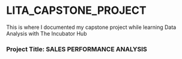 # LITA_CAPSTONE_PROJECT
This is where I documented  my capstone project while learning Data Analysis with The Incubator Hub

### Project Title: SALES PERFORMANCE ANALYSIS
